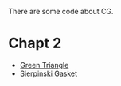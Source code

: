 There are some code about CG.

# Chapt 2
* [Green Triangle](chapt-2/triangle.html)
* [Sierpinski Gasket](chapt-2/sierpinski_gasket.html)